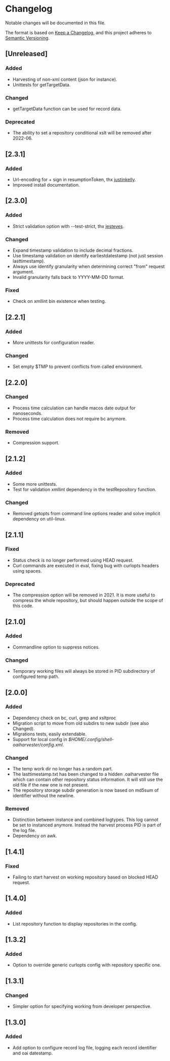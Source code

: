 # Changelog
Notable changes will be documented in this file.

The format is based on [Keep a Changelog](https://keepachangelog.com/en/1.0.0/),
and this project adheres to [Semantic Versioning](https://semver.org/spec/v2.0.0.html).

## [Unreleased]
### Added 
- Harvesting of non-xml content (json for instance).
- Unittests for getTargetData.

### Changed
- getTargetData function can be used for record data.

### Deprecated
- The ability to set a repository conditional xslt will be removed after 2022-06.

## [2.3.1]
### Added
- Url-encoding for + sign in resumptionToken, thx [justinkelly](https://github.com/justinkelly).
- Improved install documentation.

## [2.3.0]
### Added
- Strict validation option with --test-strict, thx [jesteves](https://github.com/jesteves).

### Changed
- Expand timestamp validation to include decimal fractions.
- Use timestamp validation on identify earliestdatestamp (not just session lasttimestamp).
- Always use identify granularity when determining correct "from" request argument.
- Invalid granularity falls back to YYYY-MM-DD format.

### Fixed
- Check on xmllint bin existence when testing.

## [2.2.1]
### Added
- More unittests for configuration reader.

### Changed
- Set empty $TMP to prevent conflicts from called environment.

## [2.2.0]
### Changed
- Process time calculation can handle macos date output for nanoseconds.
- Process time calculation does not require bc anymore.

### Removed
- Compression support.

## [2.1.2]
### Added
- Some more unittests.
- Test for validation xmllint dependency in the testRepository function.

### Changed
- Removed getopts from command line options reader and solve implicit dependency on util-linux.

## [2.1.1]
### Fixed
- Status check is no longer performed using HEAD request.
- Curl commands are executed in eval, fixing bug with curlopts headers using spaces.

### Deprecated
- The compression option will be removed in 2021. It is more useful to compress the whole repository, but should happen outside the scope of this code.

## [2.1.0]
### Added
- Commandline option to suppress notices.

### Changed
- Temporary working files will always be stored in PID subdirectory of configured temp path.

## [2.0.0]
### Added
- Dependency check on bc, curl, grep and xsltproc
- Migration script to move from old subdirs to new subdir (see also Changed).
- Migrations tests, easily extendable.
- Support for local config in *$HOME/.config/shell-oaiharvester/config.xml*.

### Changed
- The temp work dir no longer has a random part.
- The lasttimestamp.txt has been changed to a hidden .oaiharvester file which can contain other repository status information. It will still use the old file if the new one is not present.
- The repository storage subdir generation is now based on md5sum of identifier without the newline.

### Removed
- Distinction between instance and combined logtypes. This log cannot be set to instanced anymore. Instead the harvest process PID is part of the log file.
- Dependency on awk.

## [1.4.1]
### Fixed
- Failing to start harvest on working repository based on blocked HEAD request.

## [1.4.0]
### Added
- List repository function to display repositories in the config.

## [1.3.2]
### Added
- Option to override generic curlopts config with repository specific one.

## [1.3.1]
### Changed
- Simpler option for specifying working from developer perspective.

## [1.3.0]
### Added
- Add option to configure record log file, logging each record identifier and oai datestamp.
